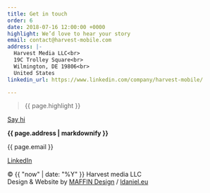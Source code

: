 ```yaml
---
title: Get in touch
order: 6
date: 2018-07-16 12:00:00 +0000
highlight: We’d love to hear your story
email: contact@harvest-mobile.com
address: |-
  Harvest Media LLC<br>
  19C Trolley Square<br>
  Wilmington, DE 19806<br>
  United States
linkedin_url: https://www.linkedin.com/company/harvest-mobile/

---
```

<div class="row">
  <div class="col-xs-12 col-sm-7">
    <blockquote><p>{{ page.highlight }}</p></blockquote>
    <a href="mailto:{{ page.email }}?subject=Inquiry" target="_blank" class="button">Say hi</a>
  </div>
  <div class="col-xs-12 col-sm-5">
    <p><strong>
      {{ page.address | markdownify }}
    </strong>
    <br>
    <p>{{ page.email }}</p>
    <a href="{{ page.linkedin_url }}" target="_blank">LinkedIn</a>
    </p>
  </div>
</div>
<div class="colophon">
  <div class="row">
    <div class="col-xs-12 col-sm-7">&copy; {{ "now" | date: "%Y" }} Harvest media LLC</div>
    <div class="col-xs-12 col-sm-5">Design & Website by <a href="http://www.maffindesign.com/" target="_blank">MAFFIN Design</a> / <a href="https://ldaniel.eu" target="_blank">ldaniel.eu</a></div>
  </div>
</div>